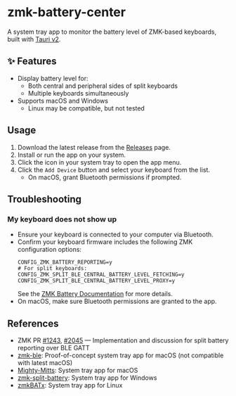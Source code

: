 # zmk-battery-center

A system tray app to monitor the battery level of ZMK-based keyboards, built with [Tauri v2](https://v2.tauri.app/).

## ✨ Features
- Display battery level for:
  - Both central and peripheral sides of split keyboards
  - Multiple keyboards simultaneously
- Supports macOS and Windows
  - Linux may be compatible, but not tested

## Usage

1. Download the latest release from the [Releases](https://github.com/kot149/zmk-battery-center/releases) page.
2. Install or run the app on your system.
3. Click the icon in your system tray to open the app menu.
4. Click the `Add Device` button and select your keyboard from the list.
   - On macOS, grant Bluetooth permissions if prompted.

## Troubleshooting

### My keyboard does not show up

- Ensure your keyboard is connected to your computer via Bluetooth.
- Confirm your keyboard firmware includes the following ZMK configuration options:
  ```kconfig
  CONFIG_ZMK_BATTERY_REPORTING=y
  # For split keyboards:
  CONFIG_ZMK_SPLIT_BLE_CENTRAL_BATTERY_LEVEL_FETCHING=y
  CONFIG_ZMK_SPLIT_BLE_CENTRAL_BATTERY_LEVEL_PROXY=y
  ```
  See the [ZMK Battery Documentation](https://zmk.dev/docs/config/battery) for more details.
- On macOS, make sure Bluetooth permissions are granted to the app.

## References
- ZMK PR [#1243](https://github.com/zmkfirmware/zmk/pull/1243), [#2045](https://github.com/zmkfirmware/zmk/pull/2045) — Implementation and discussion for split battery reporting over BLE GATT
- [zmk-ble](https://github.com/Katona/zmk-ble): Proof-of-concept system tray app for macOS (not compatible with latest macOS)
- [Mighty-Mitts](https://github.com/codyd51/Mighty-Mitts): System tray app for macOS
- [zmk-split-battery](https://github.com/Maksim-Isakau/zmk-split-battery): System tray app for Windows
- [zmkBATx](https://github.com/mh4x0f/zmkBATx): System tray app for Linux

